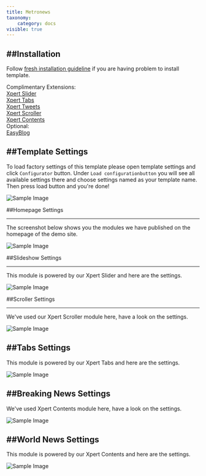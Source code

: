 ```yaml
---
title: Metronews
taxonomy:
    category: docs
visible: true
---
```


##Installation
----------
Follow [fresh installation guideline](http://www.themexpert.com/documentation/expose-framework/getting-started) if you are having problem to install template.


<div class="row">
	<div class="col-md-6">
		<div class="panel panel-primary">
  <!-- Default panel contents -->
  <div class="panel-heading">Complimentary Extensions:</div>

  <!-- List group -->
  <div class="list-group">
    <div><a class="list-group-item" href="http://www.themexpert.com/joomla-extensions/xpert-slider">Xpert Slider</a></div>
    <div><a class="list-group-item" href="http://www.themexpert.com/joomla-extensions/xpert-tabs">Xpert Tabs</a></div>
    <div><a class="list-group-item" href="http://www.themexpert.com/joomla-extensions/xpert-tweets">Xpert Tweets</a></div>
    <div><a class="list-group-item" href="http://www.themexpert.com/joomla-extensions/xpert-scroller">Xpert Scroller</a></div>
    <div><a  class="list-group-item" href="http://www.themexpert.com/joomla-extensions/xpert-contents">Xpert Contents</a></div>
  </div>
</div>
	</div>
	<div class="col-md-6">
		<div class="panel panel-default">
  <!-- Default panel contents -->
  <div class="panel-heading">Optional:</div>
  <!-- List group -->
  <div class="list-group">
    <div><a  class="list-group-item" href="http://stackideas.com/easyblog">EasyBlog</a></div>
  </div>
</div>
	</div>
</div>

##Template Settings
----------
To load factory settings of this template please open template settings and click `Configurator` button. Under `Load configurationbutton` you will see all available settings there and choose settings named as your template name. Then press load button and you're done!

![Sample Image](load-configuration.png)

##Homepage Settings

----------
The screenshot below shows you the modules we have published on the homepage of the demo site.

![Sample Image](home.jpg)


##Slideshow Settings

----------
This module is powered by our Xpert Slider and here are the settings.

![Sample Image](slider.jpg)

##Scroller Settings

----------
We've used our Xpert Scroller module here, have a look on the settings.

![Sample Image](scroller.jpg)

##Tabs Settings
----------
This module is powered by our Xpert Tabs and here are the settings.

![Sample Image](tabs.jpg)

##Breaking News Settings
----------
We've used Xpert Contents module here, have a look on the settings.

![Sample Image](breaking-news.jpg)

##World News Settings
----------
This module is powered by our Xpert Contents and here are the settings.

![Sample Image](world-news.jpg)